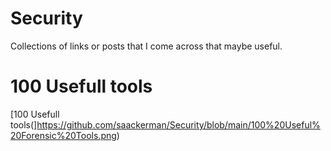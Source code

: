 # Security
Collections of links or posts that I come across that maybe useful.
# 100 Usefull tools
[100 Usefull tools(]https://github.com/saackerman/Security/blob/main/100%20Useful%20Forensic%20Tools.png)
